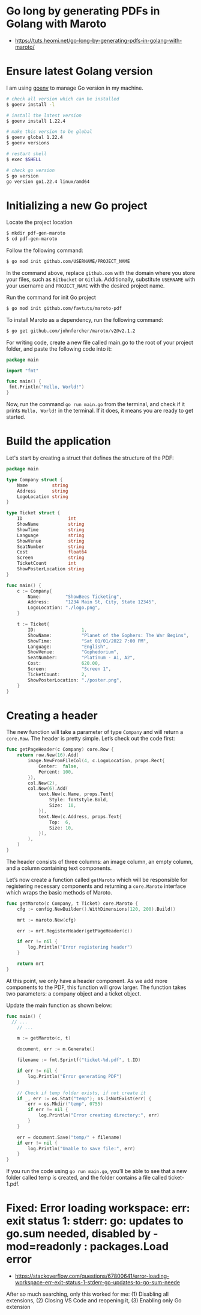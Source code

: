 # Go long by generating PDFs in Golang with Maroto
* https://tuts.heomi.net/go-long-by-generating-pdfs-in-golang-with-maroto/

# Ensure latest Golang version

I am using [goenv](https://tuts.heomi.net/installing-multiple-version-of-golang-using-goenv/) to manage Go version in my machine.

```bash
# check all version which can be installed
$ goenv install -l

# install the latest version
$ goenv install 1.22.4

# make this version to be global
$ goenv global 1.22.4
$ goenv versions

# restart shell
$ exec $SHELL

# check go version
$ go version
go version go1.22.4 linux/amd64
```

# Initializing a new Go project

Locate the project location
```bash
$ mkdir pdf-gen-maroto
$ cd pdf-gen-maroto
```

Follow the following command:
```bash
$ go mod init github.com/USERNAME/PROJECT_NAME
```
In the command above, replace `github.com` with the domain where you store your files, such as `Bitbucket` or `Gitlab`. Additionally, substitute `USERNAME` with your username and `PROJECT_NAME` with the desired project name.

Run the command for init Go project
```bash
$ go mod init github.com/favtuts/maroto-pdf
```

To install Maroto as a dependency, run the following command:
```bash
$ go get github.com/johnfercher/maroto/v2@v2.1.2
```

For writing code, create a new file called main.go to the root of your project folder, and paste the following code into it:
```go
package main

import "fmt"

func main() {
 fmt.Println("Hello, World!")
}
```

Now, run the command `go run main.go` from the terminal, and check if it prints `Hello, World!` in the terminal. If it does, it means you are ready to get started.


# Build the application

Let's start by creating a struct that defines the structure of the PDF:
```go
package main

type Company struct {
    Name         string
    Address      string
    LogoLocation string
}

type Ticket struct {
    ID                 int
    ShowName           string
    ShowTime           string
    Language           string
    ShowVenue          string
    SeatNumber         string
    Cost               float64
    Screen             string
    TicketCount        int
    ShowPosterLocation string
}

func main() {
    c := Company{
        Name:         "ShowBees Ticketing",
        Address:      "1234 Main St, City, State 12345",
        LogoLocation: "./logo.png",
    }

    t := Ticket{
        ID:                 1,
        ShowName:           "Planet of the Gophers: The War Begins",
        ShowTime:           "Sat 01/01/2022 7:00 PM",
        Language:           "English",
        ShowVenue:          "Gophedorium",
        SeatNumber:         "Platinum - A1, A2",
        Cost:               620.00,
        Screen:             "Screen 1",
        TicketCount:        2,
        ShowPosterLocation: "./poster.png",
    }
}
```

# Creating a header

The new function will take a parameter of type `Company` and will return a `core.Row`. The header is pretty simple. Let’s check out the code first:
```go
func getPageHeader(c Company) core.Row {
    return row.New(16).Add(
        image.NewFromFileCol(4, c.LogoLocation, props.Rect{
            Center:  false,
            Percent: 100,
        }),
        col.New(2),
        col.New(6).Add(
            text.New(c.Name, props.Text{
                Style: fontstyle.Bold,
                Size:  10,
            }),
            text.New(c.Address, props.Text{
                Top:  6,
                Size: 10,
            }),
        ),
    )
}
```

The header consists of three columns: an image column, an empty column, and a column containing text components.

Let’s now create a function called `getMaroto` which will be responsible for registering necessary components and returning a `core.Maroto` interface which wraps the basic methods of Maroto.

```go
func getMaroto(c Company, t Ticket) core.Maroto {
    cfg := config.NewBuilder().WithDimensions(120, 200).Build()

    mrt := maroto.New(cfg)

    err := mrt.RegisterHeader(getPageHeader(c))

    if err != nil {
        log.Println("Error registering header")
    }

    return mrt
}
```

At this point, we only have a header component. As we add more components to the PDF, this function will grow larger. The function takes two parameters: a company object and a ticket object.

Update the main function as shown below:
```go
func main() {
  // ...
    // ...

    m := getMaroto(c, t)

    document, err := m.Generate()

    filename := fmt.Sprintf("ticket-%d.pdf", t.ID)

    if err != nil {
        log.Println("Error generating PDF")
    }

    // Check if temp folder exists, if not create it
    if _, err := os.Stat("temp"); os.IsNotExist(err) {
        err = os.Mkdir("temp", 0755)
        if err != nil {
            log.Println("Error creating directory:", err)
        }
    }

    err = document.Save("temp/" + filename)
    if err != nil {
        log.Println("Unable to save file:", err)
    }
}
```

If you run the code using `go run main.go`, you’ll be able to see that a new folder called temp is created, and the folder contains a file called ticket-1.pdf.

# Fixed: Error loading workspace: err: exit status 1: stderr: go: updates to go.sum needed, disabled by -mod=readonly : packages.Load error
* https://stackoverflow.com/questions/67800641/error-loading-workspace-err-exit-status-1-stderr-go-updates-to-go-sum-neede

After so much searching, only this worked for me: (1) Disabling all extensions, (2) Closing VS Code and reopening it, (3) Enabling only Go extension
